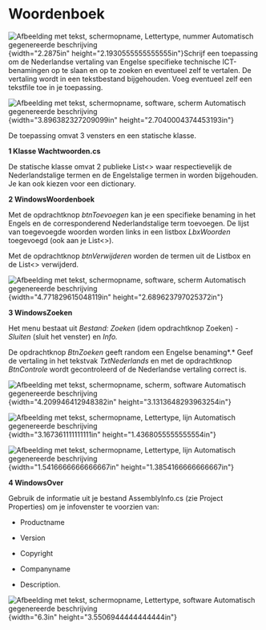 # Woordenboek

![Afbeelding met tekst, schermopname, Lettertype, nummer Automatisch
gegenereerde beschrijving](./images/media/image1.png){width="2.2875in"
height="2.1930555555555555in"}Schrijf een toepassing om de Nederlandse
vertaling van Engelse specifieke technische ICT-benamingen op te slaan
en op te zoeken en eventueel zelf te vertalen. De vertaling wordt in een
tekstbestand bijgehouden. Voeg eventueel zelf een tekstfile toe in je
toepassing.

![Afbeelding met tekst, schermopname, software, scherm Automatisch
gegenereerde
beschrijving](./images/media/image2.png){width="3.896382327209099in"
height="2.7040004374453193in"}

De toepassing omvat 3 vensters en een statische klasse.

**1 Klasse Wachtwoorden.cs**

De statische klasse omvat 2 publieke List\<\> waar respectievelijk de
Nederlandstalige termen en de Engelstalige termen in worden bijgehouden.
Je kan ook kiezen voor een dictionary.

**2 WindowsWoordenboek**

Met de opdrachtknop *btnToevoegen* kan je een specifieke benaming in het
Engels en de corresponderend Nederlandstalige term toevoegen. De lijst
van toegevoegde woorden worden links in een listbox *LbxWoorden*
toegevoegd (ook aan je List\<\>).

Met de opdrachtknop *btnVerwijderen* worden de termen uit de Listbox en
de List\<\> verwijderd.

![Afbeelding met tekst, schermopname, software, scherm Automatisch
gegenereerde
beschrijving](./images/media/image3.png){width="4.771829615048119in"
height="2.689623797025372in"}

**3 WindowsZoeken**

Het menu bestaat uit *Bestand:* *Zoeken* (idem opdrachtknop Zoeken) -
*Sluiten* (sluit het venster) en *Info.*

De opdrachtknop *BtnZoeken* geeft random een Engelse benaming*.* Geef de
vertaling in het tekstvak *TxtNederlands* en met de opdrachtknop
*BtnControle* wordt gecontroleerd of de Nederlandse vertaling correct
is.

![Afbeelding met tekst, schermopname, scherm, software Automatisch
gegenereerde
beschrijving](./images/media/image4.png){width="4.209946412948382in"
height="3.1313648293963254in"}

![Afbeelding met tekst, schermopname, Lettertype, lijn Automatisch
gegenereerde
beschrijving](./images/media/image5.png){width="3.167361111111111in"
height="1.4368055555555554in"}

![Afbeelding met tekst, schermopname, Lettertype, lijn Automatisch
gegenereerde
beschrijving](./images/media/image6.png){width="1.5416666666666667in"
height="1.3854166666666667in"}

**4 WindowsOver**

Gebruik de informatie uit je bestand AssemblyInfo.cs (zie Project
Properties) om je infovenster te voorzien van:

-   Productname

-   Version

-   Copyright

-   Companyname

-   Description.

![Afbeelding met tekst, schermopname, Lettertype, software Automatisch
gegenereerde beschrijving](./images/media/image7.png){width="6.3in"
height="3.5506944444444444in"}
